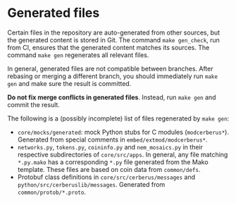 # Generated files

Certain files in the repository are auto-generated from other sources, but the generated
content is stored in Git. The command `make gen_check`, run from CI, ensures that the
generated content matches its sources. The command `make gen` regenerates all relevant
files.

In general, generated files are not compatible between branches. After rebasing or
merging a different branch, you should immediately run `make gen` and make sure the
result is committed.

**Do not fix merge conflicts in generated files**. Instead, run `make gen` and commit
the result.

The following is a (possibly incomplete) list of files regenerated by `make gen`:

* `core/mocks/generated`: mock Python stubs for C modules (`modcerberus*`). Generated from
  special comments in `embed/extmod/modcerberus*`.
* `networks.py`, `tokens.py`, `coininfo.py` and `nem_mosaics.py` in their respective
  subdirectories of `core/src/apps`. In general, any file matching `*.py.mako` has a
  corresponding `*.py` file generated from the Mako template. These files are based on
  coin data from `common/defs`.
* Protobuf class definitions in `core/src/cerberus/messages` and
  `python/src/cerberuslib/messages`. Generated from `common/protob/*.proto`.
